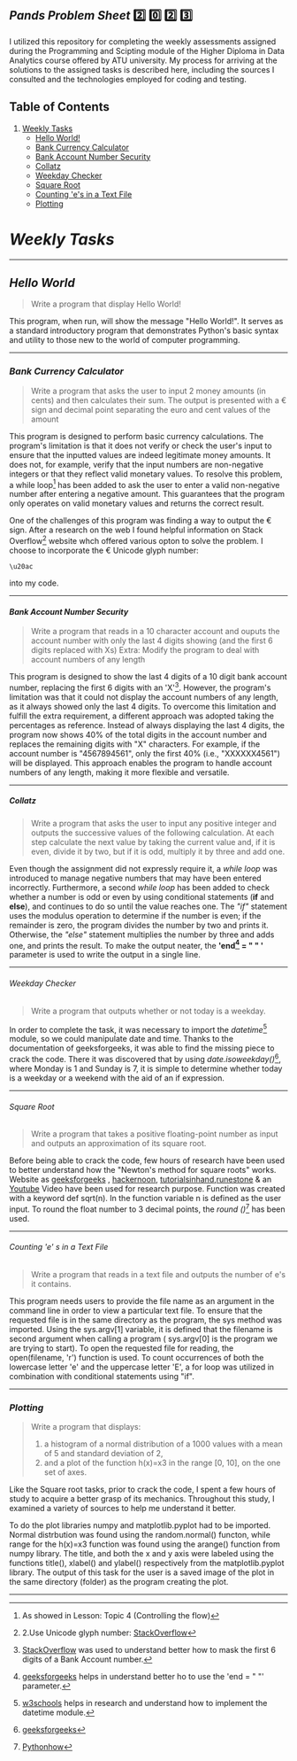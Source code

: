## *Pands* *Problem* *Sheet* :two: :zero: :two: :three:

I utilized this repository for completing the weekly assessments assigned during the Programming and Scipting module of the Higher Diploma in Data Analytics course offered by ATU university.
My process for arriving at the solutions to the assigned tasks is described here, including the sources I consulted and the technologies employed for coding and testing.

## **Table** **of** **Contents**

1. [Weekly Tasks](https://github.com/C-3sc0/pands-problem-sheet#weekly-tasks-)
    * [Hello World!](#HelloWorld)
    * [Bank Currency Calculator](#BankCurrencyCalculator)
    * [Bank Account Number Security](#BankAccountNumberSecurity)
    * [Collatz](#Collatz)
    * [Weekday Checker](#WeekdayChecker)
    * [Square Root](#SquareRoot)
    * [Counting 'e's in a Text File](#Counting'e'sinaTextFile)
    * [Plotting](#Plotting) 


# ***Weekly*** ***Tasks*** <a name="WeeklyTasks"></a>
---
## *Hello* *World* <a name="HelloWorld"></a>

> Write a program that display Hello World!

This program, when run, will show the message "Hello World!". It serves as a standard introductory program that demonstrates Python's basic syntax and utility to those new to the world of computer programming.

---

### *Bank* *Currency* *Calculator* <a name="BankCurrencyCalculator"></a>

>Write a program that asks the user to input 2 money amounts (in cents) and then calculates their sum.
>The output is presented with a € sign and decimal point separating the euro and cent values of the amount

This program is designed to perform basic currency calculations.
The program's limitation is that it does not verify or check the user's input to ensure that the inputted values are indeed legitimate money amounts. It does not, for example, verify that the input numbers are non-negative integers or that they reflect valid monetary values.
To resolve this problem, a while loop[^1] has been added to ask the user to enter a valid non-negative number after entering a negative amount. This guarantees that the program only operates on valid monetary values and returns the correct result. 

One of the challenges of this program was finding a way to output the € sign. After a research on the web I found helpful information on Stack Overflow[^2] website whch offered various opton to solve the problem. I choose to incorporate the € Unicode glyph number: 
```
\u20ac
```
into my code.

---

#### *Bank* *Account* *Number* *Security* <a name="BankAccountNumberSecurity"></a>

> Write a program that reads in a 10 character account and ouputs the account number with only the last 4 digits showing (and the first 6 digits replaced with Xs)
> Extra: Modify the program to deal with account numbers of any length

This program is designed to show the last 4 digits of a 10 digit bank account number, replacing the first 6 digits with an 'X'[^3]. However, the program's limitation was that it could not display the account numbers of any length, as it always showed only the last 4 digits. To overcome this limitation and fulfill the extra requirement, a different approach was adopted taking the percentages as reference.
Instead of always displaying the last 4 digits, the program now shows 40% of the total digits in the account number and replaces the remaining digits with "X" characters. For example, if the account number is "4567894561", only the first 40% (i.e., "XXXXXX4561") will be displayed. This approach enables the program to handle account numbers of any length, making it more flexible and versatile.



---

##### *Collatz* <a name="Collatz"></a>

>Write a program that asks the user to input any positive integer and outputs the successive values of the following calculation.
>At each step calculate the next value by taking the current value and, if it is even, divide it by two, but if it is odd, multiply it by three and add one.

Even though the assignment did not expressly require it, a *while* *loop* was introduced to manage negative numbers that may have been entered incorrectly. 
Furthermore, a second *while* *loop* has been added to check whether a number is odd or even by using conditional statements (**if** and **else**), and continues to do so until the value reaches one. 
The *"if"* statement uses the modulus operation to determine if the number is even; if the remainder is zero, the program divides the number by two and prints it. Otherwise, the *"else"* statement multiplies the number by three and adds one, and prints the result. To make the output neater, the **'end[^4] = " " '** parameter is used to write the output in a single line.

---

###### *Weekday* *Checker* <a name="Weekday Checker"></a>

> Write a program that outputs whether or not today is a weekday. 

In order to complete the task, it was necessary to import the *datetime*[^5] module, so we could manipulate date and time.
Thanks to the documentation of geeksforgeeks, it was able to find the missing piece to crack the code.
There it was discovered that by using *date.isoweekday()*[^6], where Monday is 1 and Sunday is 7, it is simple to determine whether today is a weekday or a weekend with the aid of an if expression.

---


###### *Square* *Root* <a name="SquareRoot"></a>

> Write a program that takes a positive floating-point number as input and outputs an approximation of its square root.

Before being able to crack the code, few hours of research have been used to better understand how the "Newton's method for square roots" works. Website as [geeksforgeeks](https://www.geeksforgeeks.org/program-for-newton-raphson-method/) , [hackernoon](https://hackernoon.com/calculating-the-square-root-of-a-number-using-the-newton-raphson-method-a-how-to-guide-yr4e32zo), [tutorialsinhand](https://tutorialsinhand.com/Articles/python-program-to-find-square-root-of-a-number-using-newton-square-root-formula.aspx#:~:text=If%20a%20given%20number%20is,correct%20square%20root%20of%20N),[runestone](https://runestone.academy/ns/books/published/thinkcspy/MoreAboutIteration/NewtonsMethod.html) & an [Youtube](https://www.youtube.com/watch?v=szQUIRPrAgQ&ab_channel=mechtutorcom) Video have been used for research purpose.
Function was created with a keyword def sqrt(n). In the function variable n is defined as the user input. 
To round the float number to 3 decimal points, the *round ()*[^7] has been used.

---


###### *Counting* *'e'* *s* *in* *a* *Text* *File* <a name="Counting'e'sinaTextFile"></a>

>Write a program that reads in a text file and outputs the number of e's it contains.

This program needs users to provide the file name as an argument in the command line in order to view a particular text file.
To ensure that the requested file is in the same directory as the program, the sys method was imported. Using the sys.argv[1] variable, it is defined that the filename is second argument when calling a program ( sys.argv[0] is the program we are trying to start).
To open the requested file for reading, the open(filename, 'r') function is used.
To count occurrences of both the lowercase letter 'e' and the uppercase letter 'E', a for loop was utilized in combination with conditional statements using "if". 

---


### *Plotting* <a name="Plotting"></a>
>Write a program that displays:
>1. a histogram of a normal distribution of a 1000 values with a mean of 5 and standard deviation of 2, 
>2. and a plot of the function  h(x)=x3 in the range [0, 10], on the one set of axes.

Like the Square root tasks, prior to crack the code, I spent a few hours of study to acquire a better grasp of its mechanics. Throughout this study, I examined a variety of sources to help me understand it better.

To do the plot libraries numpy and matplotlib.pyplot had to be imported.
Normal distrbution was found using the random.normal() functon, while range for the h(x)=x3 function was found using the arange() function from numpy library.
The title, and both the x and y axis were labeled using the functions title(), xlabel() and ylabel() respectively from the matplotlib.pyplot library.
The output of this task for the user is a saved image of the plot in the same directory (folder) as the program creating the plot.

---


[^1]: As showed in Lesson: Topic 4 (Controlling the flow)
[^2]: 2.Use Unicode glyph number: [StackOverflow](https://stackoverflow.com/questions/39935857/how-can-i-print-a-euro-%E2%82%AC-symbol-in-python)
[^3]: [StackOverflow](https://stackoverflow.com/questions/9730653/is-there-a-better-way-to-mask-a-credit-card-number-in-python) was used to understand better how to mask the first 6 digits of a Bank Account number. 
[^4]: [geeksforgeeks](https://www.geeksforgeeks.org/gfact-50-python-end-parameter-in-print/) helps in understand better ho to use the 'end = " "' parameter. 
[^5]: [w3schools](https://www.w3schools.com/python/python_datetime.asp) helps in research and understand how to implement the datetime module.
[^6]: [geeksforgeeks](https://www.geeksforgeeks.org/isoweekday-method-of-datetime-class-in-python/)
[^7]: [Pythonhow](https://pythonhow.com/how/limit-floats-to-two-decimal-points/#:~:text=To%20limit%20a%20float%20to,resulting%20in%20the%20value%203.14)



